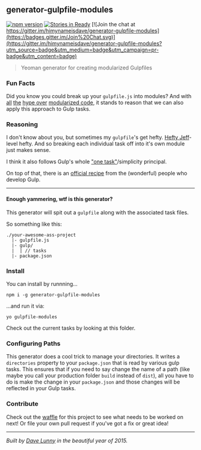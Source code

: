 ## generator-gulpfile-modules

[![npm version](https://badge.fury.io/js/generator-gulpfile-modules.svg)](http://badge.fury.io/js/generator-gulpfile-modules) [![Stories in Ready](https://badge.waffle.io/himynameisdave/generator-gulpfile-modules.svg?label=ready&title=Ready)](http://waffle.io/himynameisdave/generator-gulpfile-modules) [![Join the chat at https://gitter.im/himynameisdave/generator-gulpfile-modules](https://badges.gitter.im/Join%20Chat.svg)](https://gitter.im/himynameisdave/generator-gulpfile-modules?utm_source=badge&utm_medium=badge&utm_campaign=pr-badge&utm_content=badge)
> Yeoman generator for creating modularized Gulpfiles



### Fun Facts
Did you know you could break up your `gulpfile.js` into modules? And with [all](http://requirejs.org/docs/why.html) [the](http://eloquentjavascript.net/10_modules.html) [hype over](https://twitter.com/DanWahlin/status/601783420109365248) [modularized code](https://en.wikipedia.org/wiki/Modular_programming), it stands to reason that we can also apply this approach to Gulp tasks.

### Reasoning
I don't know about you, but sometimes my `gulpfile`'s get hefty. [Hefty Jeff](http://bobs-burgers.wikia.com/wiki/Hefty_Jeff)-level hefty. And so breaking each individual task off into it's own module just makes sense.

I think it also follows Gulp's whole ["one task"](http://slides.com/contra/gulp#/16)/simplicity principal.

On top of that, there is an [official recipe](https://github.com/gulpjs/gulp/blob/master/docs/recipes/split-tasks-across-multiple-files.md) from the (wonderful) people who develop Gulp.

---

#### Enough yammering, wtf is this generator?

This generator will spit out a `gulpfile` along with the associated task files.

So something like this:

```
./your-awesome-ass-project
  |- gulpfile.js
  |- gulp/
  |  | // tasks
  |- package.json

```

### Install

You can install by runnning...

```
npm i -g generator-gulpfile-modules

```

...and run it via:

```
yo gulpfile-modules
```

Check out the current tasks by looking at this folder.

### Configuring Paths

This generator does a cool trick to manage your directories. It writes a `directories` property to your `package.json` that is read by various gulp tasks. This ensures that if you need to say change the name of a path (like maybe you call your production folder `build` instead of `dist`), all you have to do is make the change in your `package.json` and those changes will be reflected in your Gulp tasks.


### Contribute

Check out the [waffle](https://waffle.io/himynameisdave/generator-gulpfile-modules) for this project to see what needs to be worked on next! Or file your own pull request if you've got a fix or great idea!

---

*Built by [Dave Lunny](http://himynameisdave.com) in the beautiful year of 2015.*



